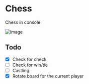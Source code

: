 # Chess
Chess in console

![image](https://user-images.githubusercontent.com/46282097/196788434-6e97b3e1-0578-4a6c-b338-e065c005113a.png)

## Todo
- [X] Check for check
- [ ] Check for win/tie
- [ ] Castling
- [X] Rotate board for the current player
